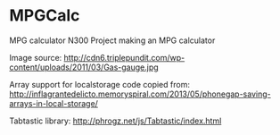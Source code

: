 MPGCalc
=======

MPG calculator
N300 Project making an MPG calculator

Image source: http://cdn6.triplepundit.com/wp-content/uploads/2011/03/Gas-gauge.jpg

Array support for localstorage code copied from:
http://inflagrantedelicto.memoryspiral.com/2013/05/phonegap-saving-arrays-in-local-storage/

Tabtastic library:
http://phrogz.net/js/Tabtastic/index.html
  
